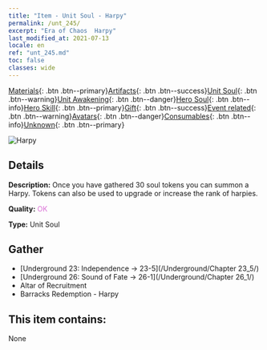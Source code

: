 ```yaml
---
title: "Item - Unit Soul - Harpy"
permalink: /unt_245/
excerpt: "Era of Chaos  Harpy"
last_modified_at: 2021-07-13
locale: en
ref: "unt_245.md"
toc: false
classes: wide
---
```

 [Materials](/Items/){: .btn .btn--primary}[Artifacts](/Items/Artifacts/){: .btn .btn--success}[Unit Soul](/Items/UnitSoul/){: .btn .btn--warning}[Unit Awakening](/Items/UnitAwakening/){: .btn .btn--danger}[Hero Soul](/Items/HeroSoul/){: .btn .btn--info}[Hero Skill](/Items/HeroSkill/){: .btn .btn--primary}[Gift](/Items/Gift/){: .btn .btn--success}[Event related](/Items/Events/){: .btn .btn--warning}[Avatars](/Items/Avatars/){: .btn .btn--danger}[Consumables](/Items/Consumables/){: .btn .btn--info}[Unknown](/Items/Unknown/){: .btn .btn--primary}

 ![Harpy](/images/u/ti_yingshenren.jpg)

## Details
 **Description:** Once you have gathered 30 soul tokens you can summon a Harpy. Tokens can also be used to upgrade or increase the rank of harpies.

 **Quality:** <span style="color: #DA70D6">OK</span>

 **Type:** Unit Soul

## Gather

*    [Underground 23: Independence -> 23-5](/Underground/Chapter 23_5/) 
*    [Underground 26: Sound of Fate -> 26-1](/Underground/Chapter 26_1/) 
*    Altar of Recruitment 
*    Barracks Redemption - Harpy 

## This item contains:

  None

